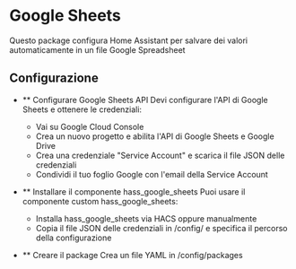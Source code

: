 # Google Sheets

Questo package configura Home Assistant per salvare dei valori automaticamente in un file Google Spreadsheet

## Configurazione
- ** Configurare Google Sheets API
    Devi configurare l'API di Google Sheets e ottenere le credenziali:
    - Vai su Google Cloud Console
    - Crea un nuovo progetto e abilita l'API di Google Sheets e Google Drive
    - Crea una credenziale "Service Account" e scarica il file JSON delle credenziali
    - Condividi il tuo foglio Google con l'email della Service Account

- ** Installare il componente hass_google_sheets
    Puoi usare il componente custom hass_google_sheets:
    - Installa hass_google_sheets via HACS oppure manualmente
    - Copia il file JSON delle credenziali in /config/ e specifica il percorso della configurazione

- ** Creare il package
    Crea un file YAML in /config/packages
